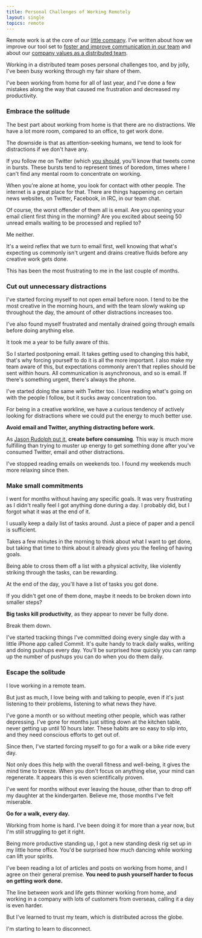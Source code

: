 ```yaml
---
title: Personal Challenges of Working Remotely
layout: single
topics: remote
---
```

Remote work is at the core of our [little company](https://travis-ci.com). I've
written about how we improve our tool set to [foster and improve communication
in our
team](http://blog.travis-ci.com/2014-02-03-how-we-manage-work-in-a-remote-team/)
and about our [company values as a distributed
team](http://blog.travis-ci.com/2014-02-13-how-we-roll-as-a-team/).

Working in a distributed team poses personal challenges too, and by jolly, I've
been busy working through my fair share of them.

I've been working from home for all of last year, and I've done a few mistakes
along the way that caused me frustration and decreased my productivity.

### Embrace the solitude

The best part about working from home is that there are no distractions. We have
a lot more room, compared to an office, to get work done.

The downside is that as attention-seeking humans, we tend to look for
distractions if we don't have any.

If you follow me on Twitter (which [you should](https://twitter.com/roidrage),
you'll know that tweets come in bursts. These bursts tend to represent times of
boredom, times where I can't find any mental room to concentrate on working.

When you're alone at home, you look for contact with other people. The internet
is a great place for that. There are things happening on certain news websites,
on Twitter, Facebook, in IRC, in our team chat.

Of course, the worst offender of them all is email. Are you opening your email
client first thing in the morning? Are you excited about seeing 50 unread emails
waiting to be processed and replied to?

Me neither.

It's a weird reflex that we turn to email first, well knowing that what's
expecting us commonly isn't urgent and drains creative fluids before any
creative work gets done.

This has been the most frustrating to me in the last couple of months.

### Cut out unnecessary distractions

I've started forcing myself to not open email before noon. I tend to be the most
creative in the morning hours, and with the team slowly waking up throughout the
day, the amount of other distractions increases too.

I've also found myself frustrated and mentally drained going through emails
before doing anything else.

It took me a year to be fully aware of this.

So I started postponing email. It takes getting used to changing this habit,
that's why forcing yourself to do it is all the more important. I also make my
team aware of this, but expectations commonly aren't that replies should be sent
within hours. All communication is asynchronous, and so is email. If there's
something urgent, there's always the phone.

I've started doing the same with Twitter too. I love reading what's going on
with the people I follow, but it sucks away concentration too.

For being in a creative workline, we have a curious tendency of actively looking
for distractions where we could put the energy to much better use.
  
**Avoid email and Twitter, anything distracting before work.**
  
As [Jason Rudolph put
it](http://wynnnetherland.com/journal/i-love-the-smell-of-facepalm-in-the-morning), **create before consuming**. This way is much more
fulfilling than trying to muster up energy to get something done after you've
consumed Twitter, email and other distractions.

I've stopped reading emails on weekends too. I found my weekends much more
relaxing since then.

### Make small commitments

I went for months without having any specific goals. It was very frustrating
as I didn't really feel I got anything done during a day. I probably did, but
I forgot what it was at the end of it.

I usually keep a daily list of tasks around. Just a piece of paper and a
pencil is sufficient.

Takes a few minutes in the morning to think about what I want to get done, but
taking that time to think about it already gives you the feeling of having
goals.

Being able to cross them off a list with a physical activity, like violently
striking through the tasks, can be rewarding.

At the end of the day, you'll have a list of tasks you got done.

If you didn't get one of them done, maybe it needs to be broken down into
smaller steps?

**Big tasks kill productivity**, as they appear to never be fully done.

Break them down.

I've started tracking things I've committed doing every single day with a
little iPhone app called Commit. It's quite handy to track daily walks,
writing and doing pushups every day. You'll be surprised how quickly you can
ramp up the number of pushups you can do when you do them daily.

### Escape the solitude

I love working in a remote team.

But just as much, I love being with and talking to people, even if it's just
listening to their problems, listening to what news they have.

I've gone a month or so without meeting other people, which was rather
depressing. I've gone for months just sitting down at the kitchen table, never
getting up until 10 hours later. These habits are so easy to slip into, and
they need conscious efforts to get out of.

Since then, I've started forcing myself to go for a walk or a bike ride every
day.

Not only does this help with the overall fitness and well-being, it gives the
mind time to breeze. When you don't focus on anything else, your mind can
regenerate. It appears this is even scientifically proven.

I've went for months without ever leaving the house, other than to drop off my
daughter at the kindergarten. Believe me, those months I've felt miserable.

**Go for a walk, every day.**

Working from home is hard. I've been doing it for more than a year now, but
I'm still struggling to get it right.

Being more productive standing up, I got a new standing desk rig set up in my
little home office. You'd be surprised how much dancing while working can lift
your spirits.

I've been reading a lot of articles and posts on working from home, and I
agree on their general premise. **You need to push yourself harder to focus on
getting work done.**

The line between work and life gets thinner working from home, and working in
a company with lots of customers from overseas, calling it a day is even
harder.

But I've learned to trust my team, which is distributed across the globe.

I'm starting to learn to disconnect.
